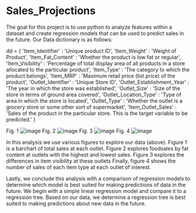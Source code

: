 # Sales_Projections
The goal for this project is to use python to analyze features within a dataset and create regression models that can be used to predict sales in the future.
Our Data dictionary is as follows: 

dd = {
    'Item_Identifier' : 'Unique product ID',
    'Item_Weight' : 'Weight of Product',
    'Item_Fat_Content' : 'Whether the product is low fat or regular',
    'Item_Visibility' : 'Percentage of total display area of all products in a store allocated to the particular product',
    'Item_Type' : 'The category to which the product belongs',
    'Item_MRP' : 'Maximum retail price (list price) of the product',
    'Outlet_Identifier' : 'Unique Store ID',
    'Outlet_Establishment_Year' : 'The year in which the store was established',
    'Outlet_Size' : 'Size of the store in terms of ground area covered',
    'Outlet_Location_Type' : 'Type of area in which the store is located',
    'Outlet_Type' : 'Whether the outlet is a grocery store or some other sort of supermarket',
    'Item_Outlet_Sales' : 'Sales of the product in the particular store. This is the target variable to be predicted.' 
}

Fig. 1
![image](https://user-images.githubusercontent.com/98555801/161663984-a838c472-1385-4869-ac34-46276db75e53.png)
Fig. 2
![image](https://user-images.githubusercontent.com/98555801/161664328-a37938d7-5b17-4116-b150-35e5ef9f0212.png)
Fig. 3
![image](https://user-images.githubusercontent.com/98555801/161664353-f2eeeaab-8bf1-40d1-8878-9a06223f13ad.png)
Fig. 4
![image](https://user-images.githubusercontent.com/98555801/161664374-0de434f4-6c23-44bc-b114-b5dc366461bc.png)

In this analysis we use various figures to explore our data (above). Figure 1 is a barchart of total sales at each outlet. Figure 2 explores foodsales by fat content at outlets with the highest and lowest sales. Figure 3 explores the differences in item visibility at these outlets Finally, figure 4 shows the number of sales of each item type at each outlet of interest.

Lastly, we conclude this analysis with a comparison of regression models to determine which model is best suited for making predictions of data in the future. We begin with a simple linear regression model and compare it to a regression tree. Based on our data, we determine a regression tree is best suited to making predictions about new data in the future. 
